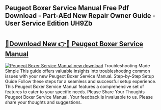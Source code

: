 ## Peugeot Boxer Service Manual Free Pdf Download - Part-AEd New Repair Owner Guide - User Service Edition UH9Zb

# <h2><a href="http://cf17604.oget.top/?id=Peugeot+Boxer+Service+Manual">🔗Download New 👉🔴 Peugeot Boxer Service Manual</a></h2>

[![Peugeot Boxer Service Manual new download](https://i.imgur.com/5g1atiW.png)](http://cf17604.oget.top/?id=Peugeot+Boxer+Service+Manual)
Troubleshooting Made Simple This guide offers valuable insights into troubleshooting common issues with your new Peugeot Boxer Service Manual. Step-by-Step Setup Guide Follow these steps for a seamless and successful setup experience. This Peugeot Boxer Service Manual features a comprehensive set of features to cater to your specific needs. Please Share Your Thoughts Peugeot Boxer Service Manual. Your feedback is invaluable to us. Please share your thoughts and suggestions.
